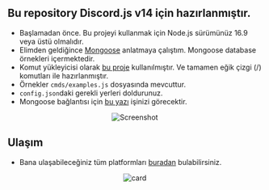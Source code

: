 ## Bu repository Discord.js v14 için hazırlanmıştır.
- Başlamadan önce. Bu projeyi kullanmak için Node.js sürümünüz 16.9 veya üstü olmalıdır.
- Elimden geldiğince [Mongoose](https://www.npmjs.com/package/mongoose) anlatmaya çalıştım. Mongoose database örnekleri içermektedir.
- Komut yükleyicisi olarak [bu proje](https://github.com/Vu4ll/slash-handler/) kullanılmıştır. Ve tamamen eğik çizgi (/) komutları ile hazırlanmıştır.
- Örnekler `cmds/examples.js` dosyasında mevcuttur.
- `config.json`daki gerekli yerleri doldurunuz.
- Mongoose bağlantısı için [bu yazı](https://medium.com/@thearkxd/node-js-projeleri-i%C3%A7in-mongodb-atlas-connection-linki-alma-5d955bbe5ae6) işinizi görecektir.

<div align="center">
  
  ![Screenshot](https://cdn.discordapp.com/attachments/754389062856474685/1320507073766887485/Screenshot_20220723-221410_Discord.png?ex=6769d98c&is=6768880c&hm=f29d68dce546e495ca31d6f334563771fb7eebf8dd2fde4a8ca4c505664c2d88&)

</div>

## Ulaşım
- Bana ulaşabileceğiniz tüm platformları [buradan](https://vu4ll.com.tr/) bulabilirsiniz.

<div align="center">
  
  ![card](https://discord.c99.nl/widget/theme-3/269480080823025664.png)

</div>
